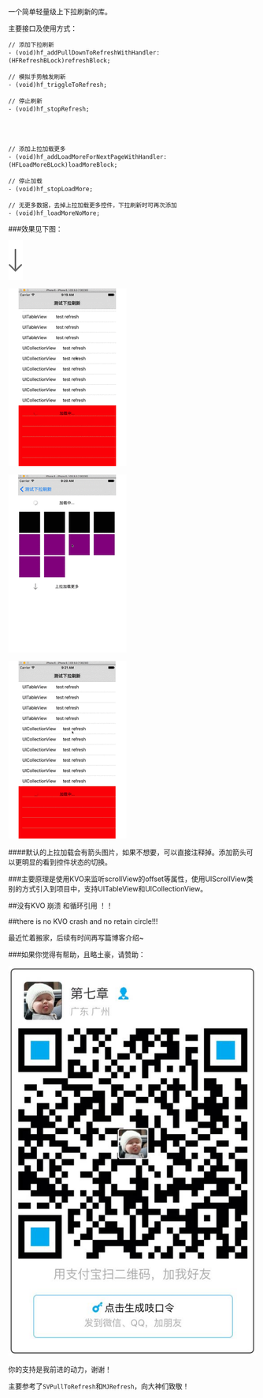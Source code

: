 一个简单轻量级上下拉刷新的库。


主要接口及使用方式：

```
// 添加下拉刷新
- (void)hf_addPullDownToRefreshWithHandler:(HFRefreshBLock)refreshBlock;

// 模拟手势触发刷新
- (void)hf_triggleToRefresh;

// 停止刷新
- (void)hf_stopRefresh;




// 添加上拉加载更多
- (void)hf_addLoadMoreForNextPageWithHandler:(HFLoadMoreBLock)loadMoreBlock;

// 停止加载
- (void)hf_stopLoadMore;

// 无更多数据，去掉上拉加载更多控件，下拉刷新时可再次添加
- (void)hf_loadMoreNoMore;

```


###效果见下图：

![效果图片1](/readmeImage/hf_arrow@2x.png)

![上拉加载](/readmeImage/loadmore.gif)

![下拉刷新](/readmeImage/pullrefresh.gif)

![上下拉一起](/readmeImage/refreshAndLoadMore.gif)


####默认的上拉加载会有箭头图片，如果不想要，可以直接注释掉。添加箭头可以更明显的看到控件状态的切换。

###主要原理是使用KVO来监听scrollView的offset等属性，使用UIScrollView类别的方式引入到项目中，支持UITableView和UICollectionView。

##没有KVO 崩溃 和循环引用 ！！

##there is no KVO crash and no retain circle!!!

最近忙着搬家，后续有时间再写篇博客介绍~

###如果你觉得有帮助，且略土豪，请赞助：


![](/readmeImage/alipay.jpg)


你的支持是我前进的动力，谢谢！

主要参考了`SVPullToRefresh`和`MJRefresh`，向大神们致敬！


